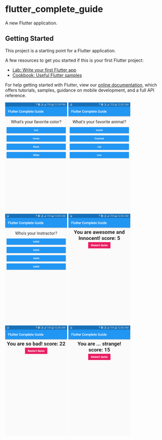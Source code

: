 # flutter_complete_guide

A new Flutter application.

## Getting Started

This project is a starting point for a Flutter application.

A few resources to get you started if this is your first Flutter project:

- [Lab: Write your first Flutter app](https://flutter.dev/docs/get-started/codelab)
- [Cookbook: Useful Flutter samples](https://flutter.dev/docs/cookbook)

For help getting started with Flutter, view our
[online documentation](https://flutter.dev/docs), which offers tutorials,
samples, guidance on mobile development, and a full API reference.

<img src="screenshot/Screenshot_20200213-235943.png" width=200> <img src="screenshot/Screenshot_20200214-000005.png" width=200> <img src="screenshot/Screenshot_20200214-000008.png" width=200> <img src="screenshot/Screenshot_20200214-000011.png" width=200> <img src="screenshot/Screenshot_20200214-000022.png" width=200> <img src="screenshot/Screenshot_20200214-000032.png" width=200>

